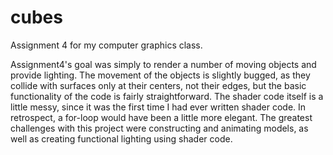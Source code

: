 # cubes
Assignment 4 for my computer graphics class.

Assignment4's goal was simply to render a number of moving objects and provide lighting. The movement of the objects is slightly bugged, as they collide with surfaces only at their centers, not their edges, but the basic functionality of the code is fairly straightforward. The shader code itself is a little messy, since it was the first time I had ever written shader code. In retrospect, a for-loop would have been a little more elegant. The greatest challenges with this project were constructing and animating models, as well as creating functional lighting using shader code.

